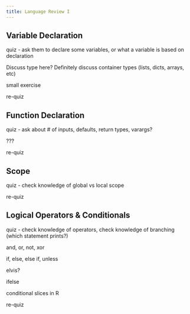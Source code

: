 ```yaml
---
title: Language Review I
---
```


## Variable Declaration

quiz - ask them to declare some variables, or what a variable is based on declaration

Discuss type here?  Definitely discuss container types (lists, dicts, arrays, etc)

small exercise

re-quiz

## Function Declaration

quiz - ask about # of inputs, defaults, return types, varargs?

???

re-quiz

## Scope

quiz - check knowledge of global vs local scope

re-quiz

## Logical Operators & Conditionals

quiz - check knowledge of operators, check knowledge of branching (which statement prints?)

and, or, not, xor

if, else, else if, unless

elvis?

ifelse

conditional slices in R

re-quiz
